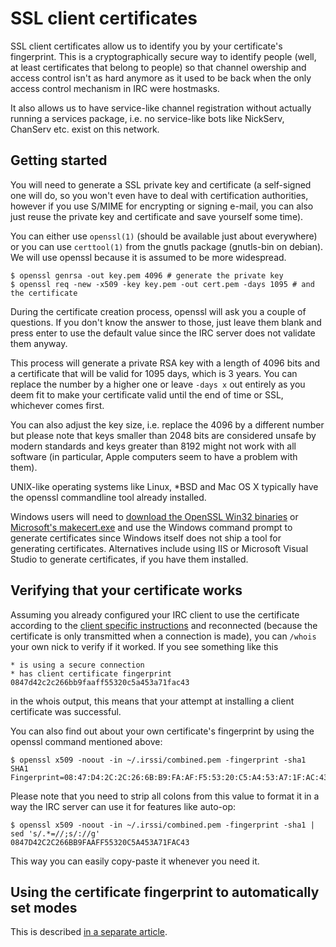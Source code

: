 SSL client certificates
=======================

SSL client certificates allow us to identify you by your certificate's fingerprint.
This is a cryptographically secure way to identify people (well, at least
certificates that belong to people) so that channel owership and access control
isn't as hard anymore as it used to be back when the only access control
mechanism in IRC were hostmasks.

It also allows us to have service-like channel registration without actually
running a services package, i.e. no service-like bots like NickServ, ChanServ
etc. exist on this network.

Getting started
---------------

You will need to generate a SSL private key and certificate (a self-signed one
will do, so you won't even have to deal with certification authorities, however
if you use S/MIME for encrypting or signing e-mail, you can also just reuse the
private key and certificate and save yourself some time).

You can either use `openssl(1)` (should be available just about everywhere)
or you can use `certtool(1)` from the gnutls package (gnutls-bin on debian).
We will use openssl because it is assumed to be more widespread.

	$ openssl genrsa -out key.pem 4096 # generate the private key
	$ openssl req -new -x509 -key key.pem -out cert.pem -days 1095 # and the certificate

During the certificate creation process, openssl will ask you a couple of
questions. If you don't know the answer to those, just leave them blank and
press enter to use the default value since the IRC server does not validate
them anyway.

This process will generate a private RSA key with a length of 4096 bits and a
certificate that will be valid for 1095 days, which is 3 years. You can replace
the number by a higher one or leave `-days x` out entirely as you deem fit to
make your certificate valid until the end of time or SSL, whichever comes first.

You can also adjust the key size, i.e. replace the 4096 by a different number
but please note that keys smaller than 2048 bits are considered unsafe by
modern standards and keys greater than 8192 might not work with all software
(in particular, Apple computers seem to have a problem with them).

UNIX-like operating systems like Linux, \*BSD and Mac OS X typically have the
openssl commandline tool already installed.

Windows users will need to [download the OpenSSL Win32 binaries][openssl-win32]
or [Microsoft's makecert.exe][makecert-win32] and use the Windows command
prompt to generate certificates since Windows itself does not ship a tool for
generating certificates. Alternatives include using IIS or Microsoft Visual
Studio to generate certificates, if you have them installed.

Verifying that your certificate works
-------------------------------------

Assuming you already configured your IRC client to use the certificate
according to the [client specific instructions](connect) and reconnected
(because the certificate is only transmitted when a connection is made), you
can `/whois` your own nick to verify if it worked. If you see something like
this

	* is using a secure connection
	* has client certificate fingerprint 0847d42c2c266bb9faaff55320c5a453a71fac43

in the whois output, this means that your attempt at installing a client
certificate was successful.

You can also find out about your own certificate's fingerprint by using the
openssl command mentioned above:

	$ openssl x509 -noout -in ~/.irssi/combined.pem -fingerprint -sha1
	SHA1 Fingerprint=08:47:D4:2C:2C:26:6B:B9:FA:AF:F5:53:20:C5:A4:53:A7:1F:AC:43

Please note that you need to strip all colons from this value to format it in a
way the IRC server can use it for features like auto-op:

	$ openssl x509 -noout -in ~/.irssi/combined.pem -fingerprint -sha1 | sed 's/.*=//;s/://g'
	0847D42C2C266BB9FAAFF55320C5A453A71FAC43

This way you can easily copy-paste it whenever you need it.

Using the certificate fingerprint to automatically set modes
------------------------------------------------------------

This is described [in a separate article](modes).

[openssl-win32]:  https://www.openssl.org/related/binaries.html
[makecert-win32]: http://msdn.microsoft.com/en-us/library/bfsktky3%28v=vs.110%29.aspx
